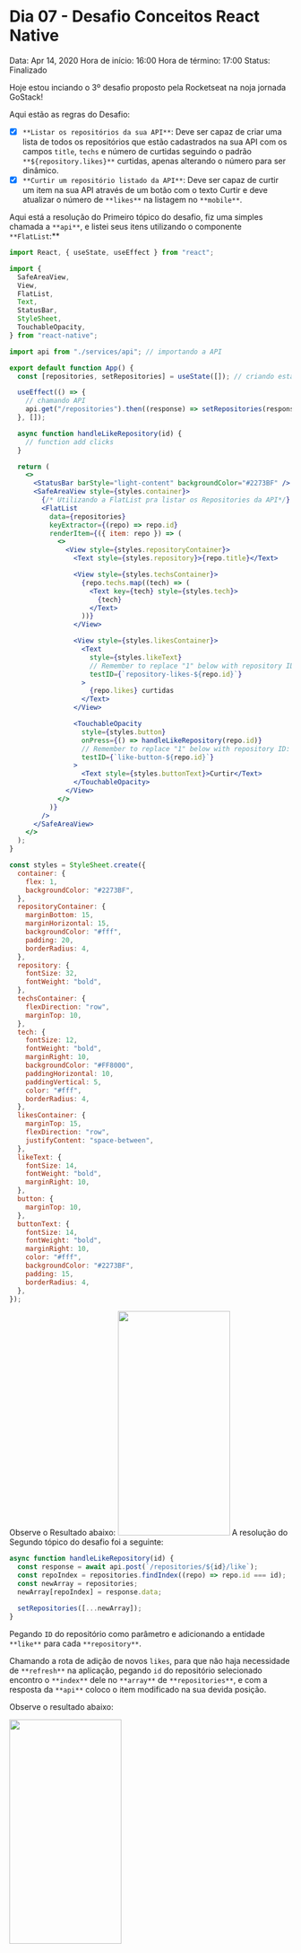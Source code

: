 # Dia 07 - Desafio Conceitos React Native

Data: Apr 14, 2020
Hora de início: 16:00
Hora de término: 17:00
Status: Finalizado

Hoje estou inciando o 3º desafio proposto pela Rocketseat na noja jornada GoStack!

Aqui estão as regras do Desafio:

- [x] `**Listar os repositórios da sua API**`: Deve ser capaz de criar uma lista de todos os repositórios que estão cadastrados na sua API com os campos `title`, `techs` e número de curtidas seguindo o padrão `**${repository.likes}**` curtidas, apenas alterando o número para ser dinâmico.
- [x] `**Curtir um repositório listado da API**`: Deve ser capaz de curtir um item na sua API através de um botão com o texto Curtir e deve atualizar o número de `**likes**` na listagem no `**mobile**`.

Aqui está a resolução do Primeiro tópico do desafio, fiz uma simples chamada a `**api**`, e listei seus itens utilizando o componente `**FlatList`:\*\*

```jsx
import React, { useState, useEffect } from "react";

import {
  SafeAreaView,
  View,
  FlatList,
  Text,
  StatusBar,
  StyleSheet,
  TouchableOpacity,
} from "react-native";

import api from "./services/api"; // importando a API

export default function App() {
  const [repositories, setRepositories] = useState([]); // criando estado

  useEffect(() => {
    // chamando API
    api.get("/repositories").then((response) => setRepositories(response.data));
  }, []);

  async function handleLikeRepository(id) {
    // function add clicks
  }

  return (
    <>
      <StatusBar barStyle="light-content" backgroundColor="#2273BF" />
      <SafeAreaView style={styles.container}>
        {/* Utilizando a FlatList pra listar os Repositories da API*/}
        <FlatList
          data={repositories}
          keyExtractor={(repo) => repo.id}
          renderItem={({ item: repo }) => (
            <>
              <View style={styles.repositoryContainer}>
                <Text style={styles.repository}>{repo.title}</Text>

                <View style={styles.techsContainer}>
                  {repo.techs.map((tech) => (
                    <Text key={tech} style={styles.tech}>
                      {tech}
                    </Text>
                  ))}
                </View>

                <View style={styles.likesContainer}>
                  <Text
                    style={styles.likeText}
                    // Remember to replace "1" below with repository ID: {`repository-likes-${repository.id}`}
                    testID={`repository-likes-${repo.id}`}
                  >
                    {repo.likes} curtidas
                  </Text>
                </View>

                <TouchableOpacity
                  style={styles.button}
                  onPress={() => handleLikeRepository(repo.id)}
                  // Remember to replace "1" below with repository ID: {`like-button-${repository.id}`}
                  testID={`like-button-${repo.id}`}
                >
                  <Text style={styles.buttonText}>Curtir</Text>
                </TouchableOpacity>
              </View>
            </>
          )}
        />
      </SafeAreaView>
    </>
  );
}

const styles = StyleSheet.create({
  container: {
    flex: 1,
    backgroundColor: "#2273BF",
  },
  repositoryContainer: {
    marginBottom: 15,
    marginHorizontal: 15,
    backgroundColor: "#fff",
    padding: 20,
    borderRadius: 4,
  },
  repository: {
    fontSize: 32,
    fontWeight: "bold",
  },
  techsContainer: {
    flexDirection: "row",
    marginTop: 10,
  },
  tech: {
    fontSize: 12,
    fontWeight: "bold",
    marginRight: 10,
    backgroundColor: "#FF8000",
    paddingHorizontal: 10,
    paddingVertical: 5,
    color: "#fff",
    borderRadius: 4,
  },
  likesContainer: {
    marginTop: 15,
    flexDirection: "row",
    justifyContent: "space-between",
  },
  likeText: {
    fontSize: 14,
    fontWeight: "bold",
    marginRight: 10,
  },
  button: {
    marginTop: 10,
  },
  buttonText: {
    fontSize: 14,
    fontWeight: "bold",
    marginRight: 10,
    color: "#fff",
    backgroundColor: "#2273BF",
    padding: 15,
    borderRadius: 4,
  },
});
```

Observe o Resultado abaixo:
<img src="https://i.imgur.com/kYsE5GB.jpg" width="200" height="400"/>
A resolução do Segundo tópico do desafio foi a seguinte:

```jsx
async function handleLikeRepository(id) {
  const response = await api.post(`/repositories/${id}/like`);
  const repoIndex = repositories.findIndex((repo) => repo.id === id);
  const newArray = repositories;
  newArray[repoIndex] = response.data;

  setRepositories([...newArray]);
}
```

Pegando `ID` do repositório como parâmetro e adicionando a entidade `**like**` para cada `**repository**`.

Chamando a rota de adição de novos `likes`, para que não haja necessidade de `**refresh**` na aplicação, pegando `id` do repositório selecionado encontro o `**index**` dele no `**array**` de `**repositories**`, e com a resposta da `**api**` coloco o item modificado na sua devida posição.

Observe o resultado abaixo:

<img src="https://i.imgur.com/BIEZCJM.gif" width="200" height="400"/>
